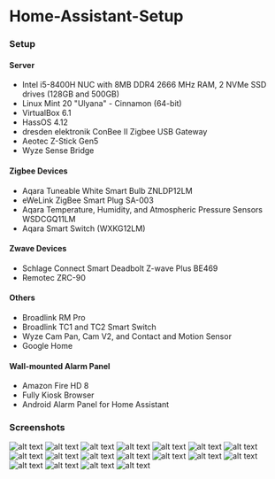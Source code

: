 # Home-Assistant-Setup
<h3>Setup</h3>

<h4>Server</h4>
<ul>
  <li>Intel i5-8400H NUC with 8MB DDR4 2666 MHz RAM, 2 NVMe SSD drives (128GB and 500GB)</li>
  <li>Linux Mint 20 "Ulyana" - Cinnamon (64-bit)</li>
  <li>VirtualBox 6.1</li>
  <li>HassOS 4.12</li>
  <li>dresden elektronik ConBee II Zigbee USB Gateway</li>
  <li>Aeotec Z-Stick Gen5</li>
  <li>Wyze Sense Bridge</li>
</ul>  

<h4>Zigbee Devices</h4>
<ul>
  <li>Aqara Tuneable White Smart Bulb ZNLDP12LM</li>
  <li>eWeLink ZigBee Smart Plug SA-003</li>
  <li>Aqara Temperature, Humidity, and Atmospheric Pressure Sensors WSDCGQ11LM</li>
  <li>Aqara Smart Switch (WXKG12LM)</li>
</ul>

<h4>Zwave Devices</h4>
<ul>
  <li>Schlage Connect Smart Deadbolt Z-wave Plus BE469</li>
  <li>Remotec ZRC-90</li>
</ul>

<h4>Others</h4>
<ul>
  <li>Broadlink RM Pro</li>
  <li>Broadlink TC1 and TC2 Smart Switch</li>
  <li>Wyze Cam Pan, Cam V2, and Contact and Motion Sensor</li>
  <li>Google Home</li>
</ul>

<h4>Wall-mounted Alarm Panel</h4>
<ul>
  <li>Amazon Fire HD 8</li>
  <li>Fully Kiosk Browser</li>
  <li>Android Alarm Panel for Home Assistant</li>
</ul>
  
<h3>Screenshots</h3>

![alt text](https://github.com/chriselera/Home-Assistant-Setup/blob/master/Screenshots/001-AlarmPanel.png?raw=true)
![alt text](https://github.com/chriselera/Home-Assistant-Setup/blob/master/Screenshots/002-Panel.png?raw=true)
![alt text](https://github.com/chriselera/Home-Assistant-Setup/blob/master/Screenshots/003-Admin.png?raw=true)
![alt text](https://github.com/chriselera/Home-Assistant-Setup/blob/master/Screenshots/004-Settings.png?raw=true)
![alt text](https://github.com/chriselera/Home-Assistant-Setup/blob/master/Screenshots/005-Batteries.png?raw=true)
![alt text](https://github.com/chriselera/Home-Assistant-Setup/blob/master/Screenshots/006-Sensors.png?raw=true)
![alt text](https://github.com/chriselera/Home-Assistant-Setup/blob/master/Screenshots/007-Lock.png?raw=true)
![alt text](https://github.com/chriselera/Home-Assistant-Setup/blob/master/Screenshots/008-DeviceStatus.png?raw=true)
![alt text](https://github.com/chriselera/Home-Assistant-Setup/blob/master/Screenshots/009-Switches.png?raw=true)
![alt text](https://github.com/chriselera/Home-Assistant-Setup/blob/master/Screenshots/010-TV.png?raw=true)
![alt text](https://github.com/chriselera/Home-Assistant-Setup/blob/master/Screenshots/011-Roku.png?raw=true)
![alt text](https://github.com/chriselera/Home-Assistant-Setup/blob/master/Screenshots/012-Ent2.png?raw=true)
![alt text](https://github.com/chriselera/Home-Assistant-Setup/blob/master/Screenshots/013-Ent1.png?raw=true)
![alt text](https://github.com/chriselera/Home-Assistant-Setup/blob/master/Screenshots/014-AC.png?raw=true)
![alt text](https://github.com/chriselera/Home-Assistant-Setup/blob/master/Screenshots/015-Integrations.png?raw=true)
![alt text](https://github.com/chriselera/Home-Assistant-Setup/blob/master/Screenshots/016-Add-ons.png?raw=true)
![alt text](https://github.com/chriselera/Home-Assistant-Setup/blob/master/Screenshots/017-HACSIntegrations.png?raw=true)
![alt text](https://github.com/chriselera/Home-Assistant-Setup/blob/master/Screenshots/018-HACSFrontend.png?raw=true)

